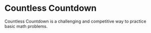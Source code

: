 Countless Countdown
===================

Countless Countdown is a challenging and competitive way to practice basic math problems. 


